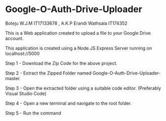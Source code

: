 # Google-O-Auth-Drive-Uploader
Boteju W.J.M IT17133678 , A.K.P Erandi Wathsala IT174352


This is a Web application  created to upload a file to your Google Drive account.

This application is created using a Node.JS Express Server running on localhost://5000

Step 1 -  Download the Zip Code for the above project.


Step 2 -  Extract the Zipped Folder named Google-O-Auth-Drive-Uploader-master.


Step 3 -  Open the extracted folder using a suitable code editor. (Preferably Visual Studio Code)


Step 4 -  Open a new terminal and navigate to the root folder.


Step 5 - Run the command 
